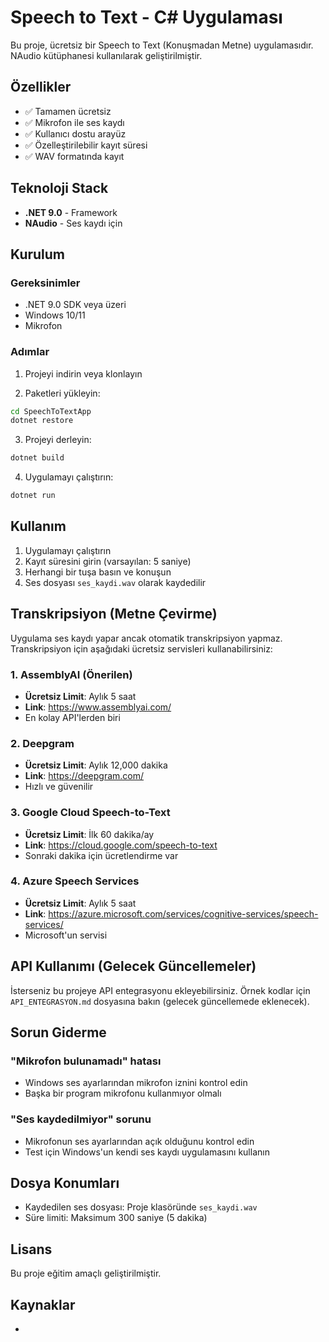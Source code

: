 # Speech to Text - C# Uygulaması

Bu proje, ücretsiz bir Speech to Text (Konuşmadan Metne) uygulamasıdır. NAudio kütüphanesi kullanılarak geliştirilmiştir.

## Özellikler

- ✅ Tamamen ücretsiz
- ✅ Mikrofon ile ses kaydı
- ✅ Kullanıcı dostu arayüz
- ✅ Özelleştirilebilir kayıt süresi
- ✅ WAV formatında kayıt

## Teknoloji Stack

- **.NET 9.0** - Framework
- **NAudio** - Ses kaydı için

## Kurulum

### Gereksinimler
- .NET 9.0 SDK veya üzeri
- Windows 10/11
- Mikrofon

### Adımlar

1. Projeyi indirin veya klonlayın

2. Paketleri yükleyin:
```bash
cd SpeechToTextApp
dotnet restore
```

3. Projeyi derleyin:
```bash
dotnet build
```

4. Uygulamayı çalıştırın:
```bash
dotnet run
```

## Kullanım

1. Uygulamayı çalıştırın
2. Kayıt süresini girin (varsayılan: 5 saniye)
3. Herhangi bir tuşa basın ve konuşun
4. Ses dosyası `ses_kaydi.wav` olarak kaydedilir

## Transkripsiyon (Metne Çevirme)

Uygulama ses kaydı yapar ancak otomatik transkripsiyon yapmaz. Transkripsiyon için aşağıdaki ücretsiz servisleri kullanabilirsiniz:

### 1. AssemblyAI (Önerilen)
- **Ücretsiz Limit**: Aylık 5 saat
- **Link**: https://www.assemblyai.com/
- En kolay API'lerden biri

### 2. Deepgram
- **Ücretsiz Limit**: Aylık 12,000 dakika
- **Link**: https://deepgram.com/
- Hızlı ve güvenilir

### 3. Google Cloud Speech-to-Text
- **Ücretsiz Limit**: İlk 60 dakika/ay
- **Link**: https://cloud.google.com/speech-to-text
- Sonraki dakika için ücretlendirme var

### 4. Azure Speech Services
- **Ücretsiz Limit**: Aylık 5 saat
- **Link**: https://azure.microsoft.com/services/cognitive-services/speech-services/
- Microsoft'un servisi

## API Kullanımı (Gelecek Güncellemeler)

İsterseniz bu projeye API entegrasyonu ekleyebilirsiniz. Örnek kodlar için `API_ENTEGRASYON.md` dosyasına bakın (gelecek güncellemede eklenecek).

## Sorun Giderme

### "Mikrofon bulunamadı" hatası
- Windows ses ayarlarından mikrofon iznini kontrol edin
- Başka bir program mikrofonu kullanmıyor olmalı

### "Ses kaydedilmiyor" sorunu
- Mikrofonun ses ayarlarından açık olduğunu kontrol edin
- Test için Windows'un kendi ses kaydı uygulamasını kullanın

## Dosya Konumları

- Kaydedilen ses dosyası: Proje klasöründe `ses_kaydi.wav`
- Süre limiti: Maksimum 300 saniye (5 dakika)

## Lisans

Bu proje eğitim amaçlı geliştirilmiştir.

## Kaynaklar

-

